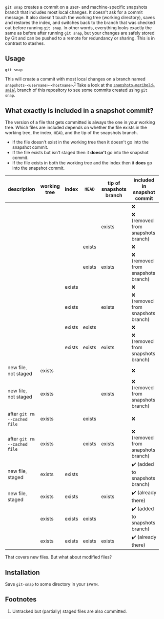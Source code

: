 `git snap` creates a commit on a user- and machine-specific snapshots branch that includes
most local changes.  It doesn't ask for a commit message.  It also doesn't touch the
working tree (working directory), saves and restores the index, and switches back to the
branch that was checked out before running `git snap`.  In other words, everything looks
exactly the same as before after running `git snap`, but your changes are safely stored by
Git and can be pushed to a remote for redundancy or sharing.  This is in contrast to
stashes.

## Usage

    git snap

This will create a commit with most local changes on a branch named
`snapshots-<username>-<hostname>`.<sup>[1](#user-content-footnote-1)</sup>  Take a look at
the [`snapshots-meribold-smial`][3] branch of this repository to see some commits created
using `git snap`.

## What exactly is included in a snapshot commit?

The version of a file that gets committed is always the one in your working tree.  Which
files are included depends on whether the file exists in the working tree, the index,
`HEAD`, and the tip of the snapshots branch.

*   If the file doesn't exist in the working tree then it doesn't go into the snapshot
    commit.
*   If the file exists but isn't staged then it **doesn't** go into the snapshot commit.
*   If the file exists in both the working tree and the index then it **does** go into the
    snapshot commit.

| description                  | working tree | index  | `HEAD` | tip of snapshots branch | included in snapshot commit                    |
|------------------------------|--------------|--------|--------|-------------------------|------------------------------------------------|
|                              |              |        |        |                         | :x:                                            |
|                              |              |        |        | exists                  | :x: (removed from snapshots branch)            |
|                              |              |        | exists |                         | :x:                                            |
|                              |              |        | exists | exists                  | :x: (removed from snapshots branch)            |
|                              |              | exists |        |                         | :x:                                            |
|                              |              | exists |        | exists                  | :x: (removed from snapshots branch)            |
|                              |              | exists | exists |                         | :x:                                            |
|                              |              | exists | exists | exists                  | :x: (removed from snapshots branch)            |
| new file, not staged         | exists       |        |        |                         | :x:                                            |
| new file, not staged         | exists       |        |        | exists                  | :x: (removed from snapshots branch)            |
| after `git rm --cached file` | exists       |        | exists |                         | :x:                                            |
| after `git rm --cached file` | exists       |        | exists | exists                  | :x: (removed from snapshots branch)            |
| new file, staged             | exists       | exists |        |                         | :heavy_check_mark: (added to snapshots branch) |
| new file, staged             | exists       | exists |        | exists                  | :heavy_check_mark: (already there)             |
|                              | exists       | exists | exists |                         | :heavy_check_mark: (added to snapshots branch) |
|                              | exists       | exists | exists | exists                  | :heavy_check_mark: (already there)             |

That covers new files.  But what about modified files?

## Installation

Save `git-snap` to some directory in your `$PATH`.

## Footnotes

<ol>
<li id="footnote-1">
Untracked but (partially) staged files are also committed.
</li>
</ol>

[1]: https://stackoverflow.com/q/6070179
     "Switching branches without touching the working tree?"
[2]: https://git-scm.com/book/en/v2/Git-Tools-Reset-Demystified#_the_index
     "Git Tools - Reset Demystified - Pro Git"
[3]: https://github.com/meribold/git-snap/commits/snapshots-meribold-smial

